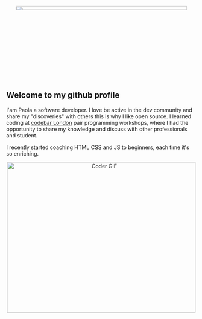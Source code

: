 <p  align="center"><img height="5%" width="95%" src = "https://github.com/PaolaDMadd/PaolaDMadd/blob/main/myname.gif"></p>

## Welcome to my github profile
I'am Paola a software developer. I love be active in the dev community and share my "discoveries" with others this is why I like open source.
I learned coding at [codebar London](https://codebar.io/) pair programming workshops, where I had the opportunity to share my knowledge and discuss with other professionals and student. 

I recently started coaching HTML CSS and JS to beginners, each time it's so enriching.


<p  align="center"><img src="https://media.giphy.com/media/SWoSkN6DxTszqIKEqv/giphy.gif" alt="Coder GIF" width="500" height="400"></p>
